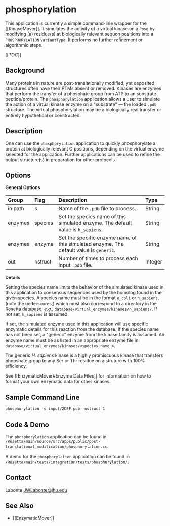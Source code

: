 # phosphorylation

This application is currently a simple command-line wrapper for the [[KinaseMover]]. It simulates the activity of a virtual kinase on a `Pose` by modifying (a) residue(s) at biologically relevant sequon positions into a `PHOSPHORYLATION` `VariantType`. It performs no further refinement or algorithmic steps.

[[_TOC_]]

## Background
Many proteins in nature are post-translationally modified, yet deposited structures often have their PTMs absent or removed. Kinases are enzymes that perform the transfer of a phosphate group from ATP to an substrate peptide/protein. The `phosphorylation` application allows a user to simulate the action of a virtual kinase enzyme on a "substrate" — the loaded `.pdb` structure. The virtual phosphorylation may be a biologically real transfer or entirely hypothetical or constructed.

## Description
One can use the `phosphorylation` application to quickly phosphorylate a protein at biologically relevant O positions, depending on the virtual enzyme selected for the application. Further applications can be used to refine the output structure(s) in preparation for other protocols.

## Options
**General Options**

|**Group**|**Flag**|**Description**|**Type**|
|:-------|:-------|:--------------|:-------|
|in:path|s|Name of the `.pdb` file to process.|String|
|enzymes|species|Set the species name of this simulated enzyme. The default value is `h_sapiens`.|String|
|enzymes|enzyme|Set the specific enzyme name of this simulated enzyme. The default value is `generic`.|String|
|out|nstruct|Number of times to process each input `.pdb` file.|Integer|

**Details**

Setting the species name limits the behavior of the simulated kinase used in this application to consensus sequences used by the homolog found in the given species. A species name must be in the format `e_coli` or `h_sapiens`, (note the underscores,) which must also correspond to a directory in the Rosetta database, _e.g._, `database/virtual_enzymes/kinases/h_sapiens/`. If not set, `h_sapiens` is assumed.

If set, the simulated enzyme used in this application will use specific enzymatic details for this reaction from the database. If the species name has not been set, a "generic" enzyme from the kinase family is assumed. An enzyme name must be as listed in an appropriate enzyme file in `database/virtual_enzymes/kinases/<species_name_>`.

The generic _H. sapiens_ kinase is a highly promiscuous kinase that transfers phopshate group to any Ser or Thr residue on a struture with 100% efficiency.

See [[EnzymaticMover#Enzyme Data Files]] for information on how to format your own enzymatic data for other kinases.

## Sample Command Line
`phosphorylation -s input/2DEF.pdb -nstruct 1`

## Code & Demo
The `phosphorylation` application can be found in `/Rosetta/main/source/src/apps/public/post-translational_modification/phosphorylation.cc`.

A demo for the `phosphorylation` application can be found in `/Rosetta/main/tests/integration/tests/phosphorylation/`.

## Contact
Labonte <JWLabonte@jhu.edu>

## See Also
- [[EnzymaticMover]]
